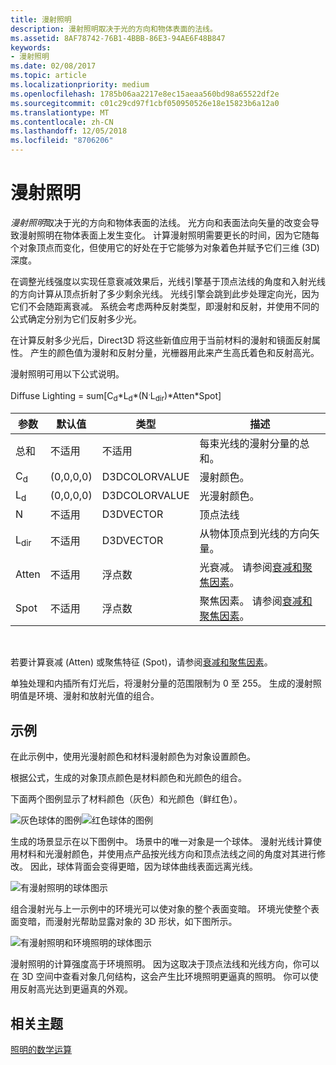 ```yaml
---
title: 漫射照明
description: 漫射照明取决于光的方向和物体表面的法线。
ms.assetid: 8AF78742-76B1-4BBB-86E3-94AE6F48B847
keywords:
- 漫射照明
ms.date: 02/08/2017
ms.topic: article
ms.localizationpriority: medium
ms.openlocfilehash: 1785b06aa2217e8ec15aeaa560bd98a65522df2e
ms.sourcegitcommit: c01c29cd97f1cbf050950526e18e15823b6a12a0
ms.translationtype: MT
ms.contentlocale: zh-CN
ms.lasthandoff: 12/05/2018
ms.locfileid: "8706206"
---
```

# <a name="diffuse-lighting"></a>漫射照明


*漫射照明*取决于光的方向和物体表面的法线。 光方向和表面法向矢量的改变会导致漫射照明在物体表面上发生变化。 计算漫射照明需要更长的时间，因为它随每个对象顶点而变化，但使用它的好处在于它能够为对象着色并赋予它们三维 (3D) 深度。

在调整光线强度以实现任意衰减效果后，光线引擎基于顶点法线的角度和入射光线的方向计算从顶点折射了多少剩余光线。 光线引擎会跳到此步处理定向光，因为它们不会随距离衰减。 系统会考虑两种反射类型，即漫射和反射，并使用不同的公式确定分别为它们反射多少光。

在计算反射多少光后，Direct3D 将这些新值应用于当前材料的漫射和镜面反射属性。 产生的颜色值为漫射和反射分量，光栅器用此来产生高氏着色和反射高光。

漫射照明可用以下公式说明。

Diffuse Lighting = sum\[C<sub>d</sub>\*L<sub>d</sub>\*(N<sup>.</sup>L<sub>dir</sub>)\*Atten\*Spot\]

| 参数       | 默认值 | 类型          | 描述                                                                                      |
|-----------------|---------------|---------------|--------------------------------------------------------------------------------------------------|
| 总和             | 不适用           | 不适用           | 每束光线的漫射分量的总和。                                                     |
| C<sub>d</sub>   | (0,0,0,0)     | D3DCOLORVALUE | 漫射颜色。                                                                                   |
| L<sub>d</sub>   | (0,0,0,0)     | D3DCOLORVALUE | 光漫射颜色。                                                                             |
| N               | 不适用           | D3DVECTOR     | 顶点法线                                                                                    |
| L<sub>dir</sub> | 不适用           | D3DVECTOR     | 从物体顶点到光线的方向矢量。                                                |
| Atten           | 不适用           | 浮点数         | 光衰减。 请参阅[衰减和聚焦因素](attenuation-and-spotlight-factor.md)。 |
| Spot            | 不适用           | 浮点数         | 聚焦因素。 请参阅[衰减和聚焦因素](attenuation-and-spotlight-factor.md)。  |

 

若要计算衰减 (Atten) 或聚焦特征 (Spot)，请参阅[衰减和聚焦因素](attenuation-and-spotlight-factor.md)。

单独处理和内插所有灯光后，将漫射分量的范围限制为 0 至 255。 生成的漫射照明值是环境、漫射和放射光值的组合。

## <a name="span-idexamplespanspan-idexamplespanspan-idexamplespanexample"></a><span id="Example"></span><span id="example"></span><span id="EXAMPLE"></span>示例


在此示例中，使用光漫射颜色和材料漫射颜色为对象设置颜色。

根据公式，生成的对象顶点颜色是材料颜色和光颜色的组合。

下面两个图例显示了材料颜色（灰色）和光颜色（鲜红色）。

![灰色球体的图例](images/amb1.jpg)![红色球体的图例](images/lightred.jpg)

生成的场景显示在以下图例中。 场景中的唯一对象是一个球体。 漫射光线计算使用材料和光漫射颜色，并使用点产品按光线方向和顶点法线之间的角度对其进行修改。 因此，球体背面会变得更暗，因为球体曲线表面远离光线。

![有漫射照明的球体图示](images/lightd.jpg)

组合漫射光与上一示例中的环境光可以使对象的整个表面变暗。 环境光使整个表面变暗，而漫射光帮助显露对象的 3D 形状，如下图所示。

![有漫射照明和环境照明的球体图示](images/lightad.jpg)

漫射照明的计算强度高于环境照明。 因为这取决于顶点法线和光线方向，你可以在 3D 空间中查看对象几何结构，这会产生比环境照明更逼真的照明。 你可以使用反射高光达到更逼真的外观。

## <a name="span-idrelated-topicsspanrelated-topics"></a><span id="related-topics"></span>相关主题


[照明的数学运算](mathematics-of-lighting.md)

 

 




